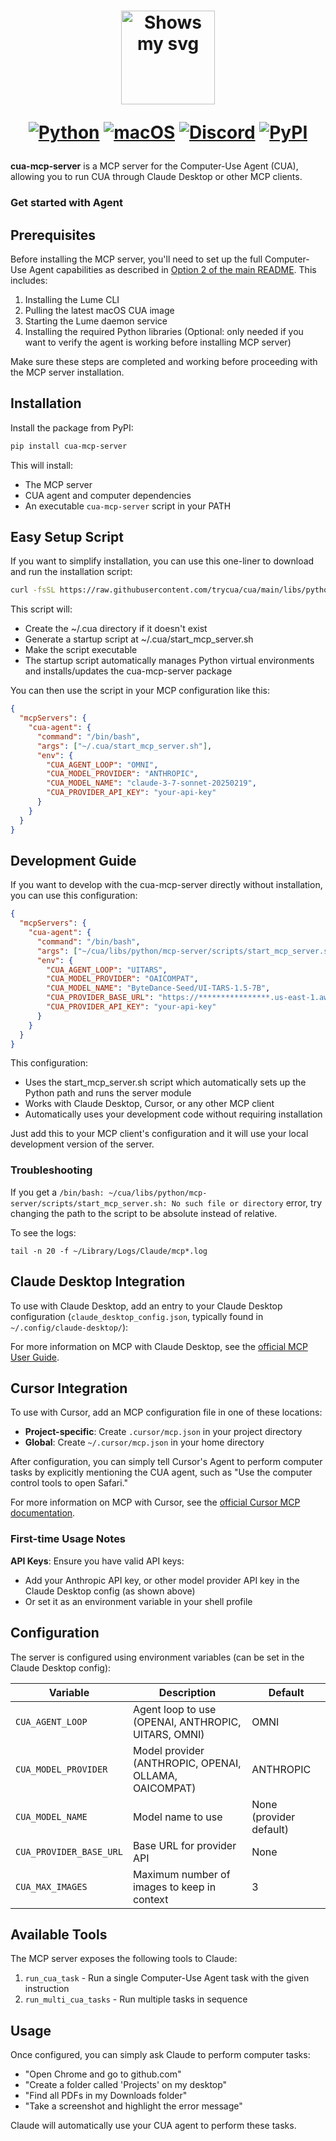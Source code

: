 <div align="center">
<h1>
  <div class="image-wrapper" style="display: inline-block;">
    <picture>
      <source media="(prefers-color-scheme: dark)" alt="logo" height="150" srcset="../../img/logo_white.png" style="display: block; margin: auto;">
      <source media="(prefers-color-scheme: light)" alt="logo" height="150" srcset="../../img/logo_black.png" style="display: block; margin: auto;">
      <img alt="Shows my svg">
    </picture>
  </div>

  [![Python](https://img.shields.io/badge/Python-333333?logo=python&logoColor=white&labelColor=333333)](#)
  [![macOS](https://img.shields.io/badge/macOS-000000?logo=apple&logoColor=F0F0F0)](#)
  [![Discord](https://img.shields.io/badge/Discord-%235865F2.svg?&logo=discord&logoColor=white)](https://discord.com/invite/mVnXXpdE85)
  [![PyPI](https://img.shields.io/pypi/v/cua-computer?color=333333)](https://pypi.org/project/cua-computer/)
</h1>
</div>

**cua-mcp-server** is a MCP server for the Computer-Use Agent (CUA), allowing you to run CUA through Claude Desktop or other MCP clients.
### Get started with Agent

## Prerequisites

Before installing the MCP server, you'll need to set up the full Computer-Use Agent capabilities as described in [Option 2 of the main README](../../README.md#option-2-full-computer-use-agent-capabilities). This includes:

1. Installing the Lume CLI
2. Pulling the latest macOS CUA image
3. Starting the Lume daemon service
4. Installing the required Python libraries (Optional: only needed if you want to verify the agent is working before installing MCP server)

Make sure these steps are completed and working before proceeding with the MCP server installation.

## Installation

Install the package from PyPI:

```bash
pip install cua-mcp-server
```

This will install:
- The MCP server
- CUA agent and computer dependencies 
- An executable `cua-mcp-server` script in your PATH

## Easy Setup Script

If you want to simplify installation, you can use this one-liner to download and run the installation script:

```bash
curl -fsSL https://raw.githubusercontent.com/trycua/cua/main/libs/python/mcp-server/scripts/install_mcp_server.sh | bash
```

This script will:
- Create the ~/.cua directory if it doesn't exist
- Generate a startup script at ~/.cua/start_mcp_server.sh
- Make the script executable
- The startup script automatically manages Python virtual environments and installs/updates the cua-mcp-server package

You can then use the script in your MCP configuration like this:

```json
{ 
  "mcpServers": {
    "cua-agent": {
      "command": "/bin/bash",
      "args": ["~/.cua/start_mcp_server.sh"],
      "env": {
        "CUA_AGENT_LOOP": "OMNI",
        "CUA_MODEL_PROVIDER": "ANTHROPIC",
        "CUA_MODEL_NAME": "claude-3-7-sonnet-20250219",
        "CUA_PROVIDER_API_KEY": "your-api-key"
      }
    }
  }
}
```

## Development Guide

If you want to develop with the cua-mcp-server directly without installation, you can use this configuration:

```json
{
  "mcpServers": {
    "cua-agent": {
      "command": "/bin/bash",
      "args": ["~/cua/libs/python/mcp-server/scripts/start_mcp_server.sh"],
      "env": {
        "CUA_AGENT_LOOP": "UITARS",
        "CUA_MODEL_PROVIDER": "OAICOMPAT",
        "CUA_MODEL_NAME": "ByteDance-Seed/UI-TARS-1.5-7B",
        "CUA_PROVIDER_BASE_URL": "https://****************.us-east-1.aws.endpoints.huggingface.cloud/v1",
        "CUA_PROVIDER_API_KEY": "your-api-key"
      }
    }
  }
}
```

This configuration:
- Uses the start_mcp_server.sh script which automatically sets up the Python path and runs the server module
- Works with Claude Desktop, Cursor, or any other MCP client
- Automatically uses your development code without requiring installation

Just add this to your MCP client's configuration and it will use your local development version of the server.

### Troubleshooting

If you get a `/bin/bash: ~/cua/libs/python/mcp-server/scripts/start_mcp_server.sh: No such file or directory` error, try changing the path to the script to be absolute instead of relative.

To see the logs:
```
tail -n 20 -f ~/Library/Logs/Claude/mcp*.log
```

## Claude Desktop Integration

To use with Claude Desktop, add an entry to your Claude Desktop configuration (`claude_desktop_config.json`, typically found in `~/.config/claude-desktop/`):

For more information on MCP with Claude Desktop, see the [official MCP User Guide](https://modelcontextprotocol.io/quickstart/user).

## Cursor Integration

To use with Cursor, add an MCP configuration file in one of these locations:

- **Project-specific**: Create `.cursor/mcp.json` in your project directory
- **Global**: Create `~/.cursor/mcp.json` in your home directory

After configuration, you can simply tell Cursor's Agent to perform computer tasks by explicitly mentioning the CUA agent, such as "Use the computer control tools to open Safari."

For more information on MCP with Cursor, see the [official Cursor MCP documentation](https://docs.cursor.com/context/model-context-protocol).

### First-time Usage Notes

**API Keys**: Ensure you have valid API keys:
   - Add your Anthropic API key, or other model provider API key in the Claude Desktop config (as shown above)
   - Or set it as an environment variable in your shell profile

## Configuration

The server is configured using environment variables (can be set in the Claude Desktop config):

| Variable | Description | Default |
|----------|-------------|---------|
| `CUA_AGENT_LOOP` | Agent loop to use (OPENAI, ANTHROPIC, UITARS, OMNI) | OMNI |
| `CUA_MODEL_PROVIDER` | Model provider (ANTHROPIC, OPENAI, OLLAMA, OAICOMPAT) | ANTHROPIC |
| `CUA_MODEL_NAME` | Model name to use | None (provider default) |
| `CUA_PROVIDER_BASE_URL` | Base URL for provider API | None |
| `CUA_MAX_IMAGES` | Maximum number of images to keep in context | 3 |

## Available Tools

The MCP server exposes the following tools to Claude:

1. `run_cua_task` - Run a single Computer-Use Agent task with the given instruction
2. `run_multi_cua_tasks` - Run multiple tasks in sequence

## Usage

Once configured, you can simply ask Claude to perform computer tasks:

- "Open Chrome and go to github.com"
- "Create a folder called 'Projects' on my desktop"
- "Find all PDFs in my Downloads folder"
- "Take a screenshot and highlight the error message"

Claude will automatically use your CUA agent to perform these tasks.